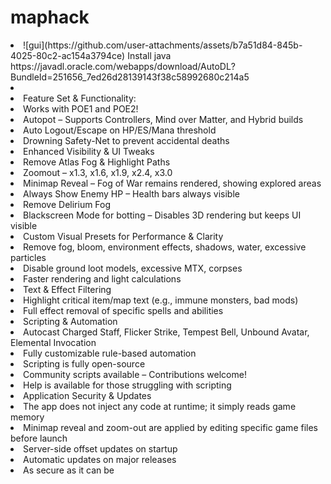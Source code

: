 # maphack
<li>![gui](https://github.com/user-attachments/assets/b7a51d84-845b-4025-80c2-ac154a3794ce)
Install java https://javadl.oracle.com/webapps/download/AutoDL?BundleId=251656_7ed26d28139143f38c58992680c214a5<li>
<li>Feature Set & Functionality:</li>

<li>Works with POE1 and POE2!
<li>Autopot – Supports Controllers, Mind over Matter, and Hybrid builds
<li>Auto Logout/Escape on HP/ES/Mana threshold
<li>Drowning Safety-Net to prevent accidental deaths
<li>Enhanced Visibility & UI Tweaks
<li>Remove Atlas Fog & Highlight Paths
<li>Zoomout – x1.3, x1.6, x1.9, x2.4, x3.0
<li>Minimap Reveal – Fog of War remains rendered, showing explored areas
<li>Always Show Enemy HP – Health bars always visible
<li>Remove Delirium Fog
<li>Blackscreen Mode for botting – Disables 3D rendering but keeps UI visible
<li>Custom Visual Presets for Performance & Clarity
<li>Remove fog, bloom, environment effects, shadows, water, excessive particles
<li>Disable ground loot models, excessive MTX, corpses
<li>Faster rendering and light calculations
<li>Text & Effect Filtering
<li>Highlight critical item/map text (e.g., immune monsters, bad mods)
<li>Full effect removal of specific spells and abilities
<li>Scripting & Automation
<li>Autocast Charged Staff, Flicker Strike, Tempest Bell, Unbound Avatar, Elemental Invocation
<li>Fully customizable rule-based automation
<li>Scripting is fully open-source
<li>Community scripts available – Contributions welcome!
<li>Help is available for those struggling with scripting
<li>Application Security & Updates
<li>The app does not inject any code at runtime; it simply reads game memory
<li>Minimap reveal and zoom-out are applied by editing specific game files before launch
<li>Server-side offset updates on startup
<li>Automatic updates on major releases
<li>As secure as it can be
